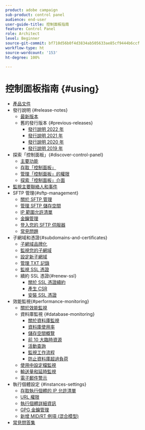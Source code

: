 ```yaml
---
product: adobe campaign
sub-product: control panel
audience: end-user
user-guide-title: 控制面板指南
feature: Control Panel
role: Architect
level: Beginner
source-git-commit: bf710d56b0f4d3834ab505633ae85cf9444b6ccf
workflow-type: ht
source-wordcount: '153'
ht-degree: 100%

---
```



# 控制面板指南 {#using}

+ [產品文件](control-panel-home.md)
+ 發行說明 {#release-notes}
   + [最新版本](rn/release-notes.md)
   + 舊的發行版本 {#previous-releases}
      + [發行說明 2022 年](rn/release-notes-2022.md)
      + [發行說明 2021 年](rn/release-notes-2021.md)
      + [發行說明 2020 年](rn/release-notes-2020.md)
      + [發行說明 2019 年](rn/release-notes-2019.md)
+ 探索「控制面板」{#discover-control-panel}
   + [主要功能](discover/using/key-features.md)
   + [存取「控制面板」](discover/using/accessing-control-panel.md)
   + [管理「控制面板」的權限](discover/using/managing-permissions.md)
   + [探索「控制面板」介面](discover/using/discovering-the-interface.md)
+ [監視主要聯絡人和事件](service-events/service-events.md)
+ SFTP 管理{#sftp-management}
   + [關於 SFTP 管理](sftp/using/about-sftp-management.md)
   + [管理 SFTP 儲存空間](sftp/using/sftp-storage-management.md)
   + [IP 範圍允許清單](sftp/using/ip-range-allow-listing.md)
   + [金鑰管理](sftp/using/key-management.md)
   + [登入您的 SFTP 伺服器](sftp/using/logging-into-sftp-server.md)
   + [常見問題](sftp/using/common-questions.md)
+ 子網域和憑證{#subdomains-and-certificates}
   + [子網域品牌化](subdomains-certificates/using/subdomains-branding.md)
   + [監視您的子網域](subdomains-certificates/using/monitoring-subdomains.md)
   + [設定新子網域](subdomains-certificates/using/setting-up-new-subdomain.md)
   + [管理 TXT 記錄](subdomains-certificates/using/managing-txt-records.md)
   + [監視 SSL 憑證](subdomains-certificates/using/monitoring-ssl-certificates.md)
   + 續約 SSL 憑證{#renew-ssl}
      + [關於 SSL 憑證續約](subdomains-certificates/using/renewing-subdomain-certificate.md)
      + [產生 CSR](subdomains-certificates/using/generate-csr.md)
      + [安裝 SSL 憑證](subdomains-certificates/using/install-ssl-certificate.md)
+ 效能監視{#performance-monitoring}
   + [關於效能監視](performance-monitoring/using/about-performance-monitoring.md)
   + 資料庫監視 {#database-monitoring}
      + [關於資料庫監視](performance-monitoring/using/database-monitoring.md)
      + [資料庫使用率](performance-monitoring/using/database-utilization.md)
      + [儲存空間概覽](performance-monitoring/using/database-storage-overview.md)
      + [前 10 大臨時資源](performance-monitoring/using/database-top-ten-resources.md)
      + [活動查詢](performance-monitoring/using/database-active-queries.md)
      + [監視工作流程](performance-monitoring/using/workflow-monitoring.md)
      + [防止資料庫超過負荷](performance-monitoring/using/database-preventing-overload.md)
   + [使用中設定檔監視](performance-monitoring/using/active-profiles-monitoring.md)
   + [輸送量和延時監視](performance-monitoring/using/thoughputs-latencies.md)
   + [電子郵件警示](performance-monitoring/using/email-alerting.md)
+ 執行個體設定 {#instances-settings}
   + [存取執行個體的 IP 允許清單](instances-settings/using/ip-allow-listing-instance-access.md)
   + [URL 權限](instances-settings/using/url-permissions.md)
   + [執行個體詳細資訊](instances-settings/using/instance-details.md)
   + [GPG 金鑰管理](instances-settings/using/gpg-keys-management.md)
   + [新增 MID/RT 例項 (混合模型)](instances-settings/using/external-accounts.md)
+ [常見問答集](faq.md)
